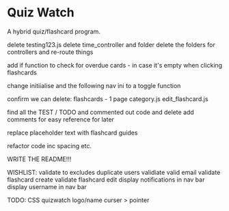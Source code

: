 # Quiz Watch

A hybrid quiz/flashcard program.

delete testing123.js
delete time_controller and folder
delete the folders for controllers and re-route things

add if function to check for overdue cards - in case it's empty when clicking flashcards

change initiialise and the following nav ini to a toggle function

confirm we can delete:
    flashcards - 1 page
    category.js
    edit_flashcard.js

find all the TEST / TODO and commented out code and delete 
add comments for easy reference for later

replace placeholder text with flashcard guides

refactor code inc spacing etc.

WRITE THE README!!!

WISHLIST:
validate to excludes duplicate users
validiate valid email
validate flashcard create
validate flashcard edit
display notifications in nav bar
display username in nav bar

TODO:
CSS quizwatch logo/name curser > pointer
